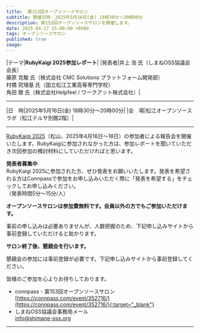 ```yaml
---
title:  第153回オープンソースサロン
subtitle: 開催日時：2025年5月16日(金) 18時30分～20時00分 
description: 第153回オープンソースサロンを開催します。
date: 2025-04-17 15:00:00 +0900
tags: オープンソースサロン
published: true
image:
---
```


|<nobr>テーマ</nobr>|__RubyKaigi 2025参加レポート__|
|<nobr>発表者</nobr>|井上 浩 氏（しまねOSS協議会 会長）<br>藤原 克駿 氏（株式会社 CMC Solutions プラットフォーム開発部）<br>村橋 究理基 氏（国立松江工業高等専門学校）<br>角田 徹 氏（株式会社Helpfeel / ワークアット株式会社）|

---

|<nobr>日　時</nobr>|2025年5月16日(金) 18時30分～20時00分|
|<nobr>会　場</nobr>|松江オープンソースラボ（松江テルサ別館2階）|

---

[RubyKaigi 2025](https://rubykaigi.org/2025/)（松山、2025年4月16日〜18日）の参加者による報告会を開催いたします。RubyKaigiに参加されなかった方は、参加レポートを聞いていただき次回参加の検討材料にしていただければと思います。  

__発表者募集中__  
RubyKaigi 2025に参加された方、ぜひ発表をお願いいたします。発表を希望される方はConnpassで参加をお申し込みいただく際に「発表を希望する」をチェックしてお申し込みください。  
（発表時間5分〜15分/人）  

__オープンソースサロンは参加費無料です。会員以外の方でもご参加いただけます。__  

事前の申し込みは必要ありませんが、人数把握のため、下記申し込みサイトから事前登録していただけると助かります。  

__サロン終了後、懇親会を行います。__  

懇親会の参加には事前登録が必要です。下記申し込みサイトから事前登録してください。  

皆様のご参加を心よりお待ちしております。  

- connpass - 第153回オープンソースサロン  
[https://connpass.com/event/352716/](https://connpass.com/event/352716/){:target="_blank"}  
- しまねOSS協議会事務局メール  
[info@shimane-oss.org](mailto:info@shimane-oss.org)  

---
